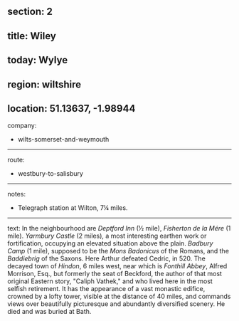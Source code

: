 section: 2
----
title: Wiley
----
today: Wylye
----
region: wiltshire
----
location: 51.13637, -1.98944
----
company:
- wilts-somerset-and-weymouth
----
route:
- westbury-to-salisbury
----
notes:
- Telegraph station at Wilton, 7¼ miles.
----
text:  In the neighbourhood are *Deptford Inn* (½ mile), *Fisherton de la Mére* (1 mile). *Yarmbury Castle* (2 miles), a most interesting earthen work or fortification, occupying an elevated situation above the plain. *Badbury Camp* (1 mile), supposed to be the *Mons Badonicus* of the Romans, and the *Baddiebrig* of the Saxons. Here Arthur defeated Cedric, in 520. The decayed town of *Hindon*, 6 miles west, near which is *Fonthill Abbey*, Alfred Morrison, Esq., but formerly the seat of Beckford, the author of that most original Eastern story, "Caliph Vathek," and who lived here in the most selfish retirement. It has the appearance of a vast monastic edifice, crowned by a lofty tower, visible at the distance of 40 miles, and commands views over beautifully picturesque and abundantly diversified scenery. He died and was buried at Bath.
